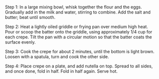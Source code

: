 Step 1: In a large mixing bowl, whisk together the flour and the eggs. Gradually add in the milk and water, stirring to combine. Add the salt and butter; beat until smooth.


Step 2: Heat a lightly oiled griddle or frying pan over medium high heat. Pour or scoop the batter onto the griddle, 
using approximately 1/4 cup for each crepe. Tilt the pan with a circular motion so that the batter coats the surface evenly.

Step 3: Cook the crepe for about 2 minutes, until the bottom is light brown. Loosen with a spatula, turn and cook the other side. 

Step 4: Place crepe on a plate, and add nutella on top. Spread to all sides, and once done, fold in half. Fold in half again. Serve hot. 